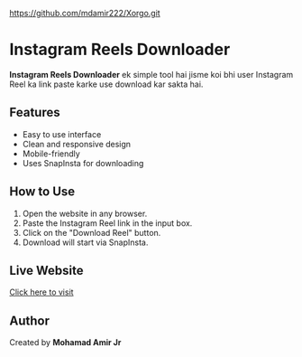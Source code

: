 https://github.com/mdamir222/Xorgo.git
<!DOCTYPE html>
<html lang="en">
<head>
  <meta charset="UTF-8">
  <meta name="viewport" content="width=device-width, initial-scale=1.0">
  <title>Instagram Reels Downloader</title>
</head>
<body>
  <h1>Instagram Reels Downloader</h1>
  <p><strong>Instagram Reels Downloader</strong> ek simple tool hai jisme koi bhi user Instagram Reel ka link paste karke use download kar sakta hai.</p>

  <h2>Features</h2>
  <ul>
    <li>Easy to use interface</li>
    <li>Clean and responsive design</li>
    <li>Mobile-friendly</li>
    <li>Uses SnapInsta for downloading</li>
  </ul>

  <h2>How to Use</h2>
  <ol>
    <li>Open the website in any browser.</li>
    <li>Paste the Instagram Reel link in the input box.</li>
    <li>Click on the "Download Reel" button.</li>
    <li>Download will start via SnapInsta.</li>
  </ol>

  <h2>Live Website</h2>
  <p><a href="https://mdamir222.github.io/Xorgo/" target="_blank">Click here to visit</a></p>

  <h2>Author</h2>
  <p>Created by <strong>Mohamad Amir Jr</strong></p>
</body>
</html>
